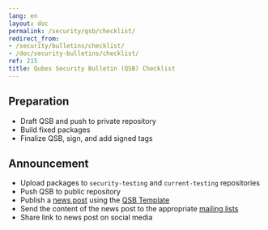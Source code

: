 ```yaml
---
lang: en
layout: doc
permalink: /security/qsb/checklist/
redirect_from:
- /security/bulletins/checklist/
- /doc/security-bulletins/checklist/
ref: 215
title: Qubes Security Bulletin (QSB) Checklist
---
```


## Preparation

* Draft QSB and push to private repository
* Build fixed packages
* Finalize QSB, sign, and add signed tags

## Announcement

* Upload packages to `security-testing` and `current-testing` repositories
* Push QSB to public repository
* Publish a [news post](/news/) using the [QSB
  Template](/security/bulletins/template/)
* Send the content of the news post to the appropriate [mailing
  lists](/support/)
* Share link to news post on social media
